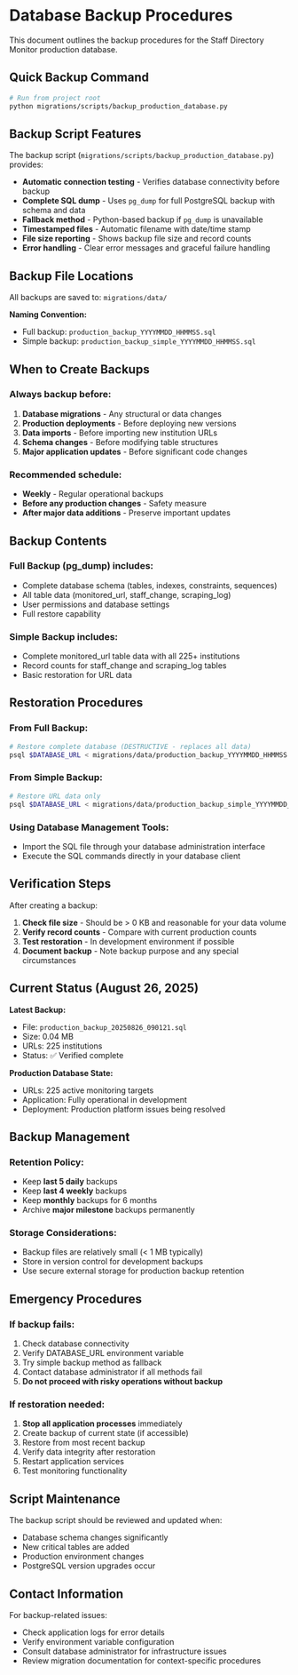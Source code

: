 # Database Backup Procedures

This document outlines the backup procedures for the Staff Directory Monitor production database.

## Quick Backup Command

```bash
# Run from project root
python migrations/scripts/backup_production_database.py
```

## Backup Script Features

The backup script (`migrations/scripts/backup_production_database.py`) provides:

- **Automatic connection testing** - Verifies database connectivity before backup
- **Complete SQL dump** - Uses `pg_dump` for full PostgreSQL backup with schema and data
- **Fallback method** - Python-based backup if `pg_dump` is unavailable
- **Timestamped files** - Automatic filename with date/time stamp
- **File size reporting** - Shows backup file size and record counts
- **Error handling** - Clear error messages and graceful failure handling

## Backup File Locations

All backups are saved to: `migrations/data/`

**Naming Convention:**
- Full backup: `production_backup_YYYYMMDD_HHMMSS.sql`
- Simple backup: `production_backup_simple_YYYYMMDD_HHMMSS.sql`

## When to Create Backups

### Always backup before:
1. **Database migrations** - Any structural or data changes
2. **Production deployments** - Before deploying new versions
3. **Data imports** - Before importing new institution URLs
4. **Schema changes** - Before modifying table structures
5. **Major application updates** - Before significant code changes

### Recommended schedule:
- **Weekly** - Regular operational backups
- **Before any production changes** - Safety measure
- **After major data additions** - Preserve important updates

## Backup Contents

### Full Backup (pg_dump) includes:
- Complete database schema (tables, indexes, constraints, sequences)
- All table data (monitored_url, staff_change, scraping_log)
- User permissions and database settings
- Full restore capability

### Simple Backup includes:
- Complete monitored_url table data with all 225+ institutions
- Record counts for staff_change and scraping_log tables
- Basic restoration for URL data

## Restoration Procedures

### From Full Backup:
```bash
# Restore complete database (DESTRUCTIVE - replaces all data)
psql $DATABASE_URL < migrations/data/production_backup_YYYYMMDD_HHMMSS.sql
```

### From Simple Backup:
```bash
# Restore URL data only
psql $DATABASE_URL < migrations/data/production_backup_simple_YYYYMMDD_HHMMSS.sql
```

### Using Database Management Tools:
- Import the SQL file through your database administration interface
- Execute the SQL commands directly in your database client

## Verification Steps

After creating a backup:

1. **Check file size** - Should be > 0 KB and reasonable for your data volume
2. **Verify record counts** - Compare with current production counts
3. **Test restoration** - In development environment if possible
4. **Document backup** - Note backup purpose and any special circumstances

## Current Status (August 26, 2025)

**Latest Backup:**
- File: `production_backup_20250826_090121.sql`
- Size: 0.04 MB
- URLs: 225 institutions
- Status: ✅ Verified complete

**Production Database State:**
- URLs: 225 active monitoring targets
- Application: Fully operational in development
- Deployment: Production platform issues being resolved

## Backup Management

### Retention Policy:
- Keep **last 5 daily** backups
- Keep **last 4 weekly** backups  
- Keep **monthly** backups for 6 months
- Archive **major milestone** backups permanently

### Storage Considerations:
- Backup files are relatively small (< 1 MB typically)
- Store in version control for development backups
- Use secure external storage for production backup retention

## Emergency Procedures

### If backup fails:
1. Check database connectivity
2. Verify DATABASE_URL environment variable
3. Try simple backup method as fallback
4. Contact database administrator if all methods fail
5. **Do not proceed with risky operations without backup**

### If restoration needed:
1. **Stop all application processes** immediately
2. Create backup of current state (if accessible)
3. Restore from most recent backup
4. Verify data integrity after restoration
5. Restart application services
6. Test monitoring functionality

## Script Maintenance

The backup script should be reviewed and updated when:
- Database schema changes significantly
- New critical tables are added
- Production environment changes
- PostgreSQL version upgrades occur

## Contact Information

For backup-related issues:
- Check application logs for error details
- Verify environment variable configuration
- Consult database administrator for infrastructure issues
- Review migration documentation for context-specific procedures